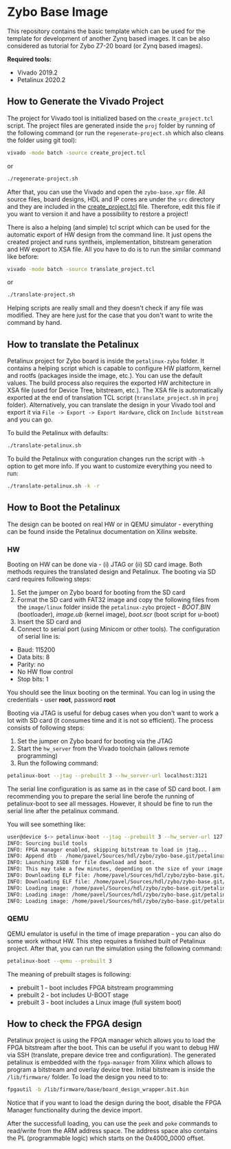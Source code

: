 # Zybo Base Image

This repository contains the basic template which can be used for the template for development of another Zynq based images.
It can be also considered as tutorial for Zybo Z7-20 board (or Zynq based images).

**Required tools:**

* Vivado 2019.2
* Petalinux 2020.2

## How to Generate the Vivado Project

The project for Vivado tool is initialized based on the `create_project.tcl` script. The project files are generated
inside the `proj` folder by running of the following command (or run the `regenerate-project.sh` which also cleans the folder using git tool):

```bash
vivado -mode batch -source create_project.tcl
```

or

```bash
./regenerate-project.sh
```

After that, you can use the Vivado and open the `zybo-base.xpr` file. All source files, board designs, HDL and
IP cores are under the `src` directory and they are included in the [create_project.tcl](proj/create_project.tcl)
file. Therefore, edit this file if you want to version it and have a possibility to restore a project!

There is also a helping (and simple) tcl script which can be used for the automatic export of HW design from the
command line.
It just opens the created project and runs syntheis, implementation, bitstream generation and HW export to
XSA file. All you have to do is to run the similar command like before:

```bash
vivado -mode batch -source translate_project.tcl
```

or

```bash
./translate-project.sh
```

Helping scripts are really small and they doesn't check if any file was modified. They are here just for the case that you
don't want to write the command by hand.

## How to translate the Petalinux

Petalinux project for Zybo board is inside the `petalinux-zybo` folder. It contains a helping script which is capable to configure HW
platform, kernel and rootfs (packages inside the image, etc.). You can use the default values. The build process also requires the
exported HW architecture in XSA file (used for Device Tree, bitstream, etc.). The XSA file is automatically exported at the end of
translation TCL script (`translate_project.sh` in `proj` folder). Alternatively, you can translate the design in your Vivado tool and
export it via `File -> Export -> Export Hardware`, click on `Include bitstream` and you can go.

To build the Petalinux with defaults:

```bash
./translate-petalinux.sh
```

To build the Petalinux with conguration changes run the script with `-h` option to get more info. If you want to customize everything
you need to run:

```bash
./translate-petalinux.sh -k -r
```

## How to Boot the Petalinux

The design can be booted on real HW or in QEMU simulator - everything can be found inside the Petalinux documentation on Xilinx website.

### HW

Booting on HW can be done via - (i) JTAG or (ii) SD card image. Both methods requires the translated design and Petalinux. The booting
via SD card requires following steps:

1. Set the jumper on Zybo board for booting from the SD card
2. Format the SD card with FAT32 image and copy the following files from the `image/linux` folder inside the `petalinux-zybo` project - *BOOT.BIN* (bootloader), *image.ub* (kernel image), *boot.scr* (boot script for u-boot)
3. Insert the SD card and
4. Connect to serial port (using Minicom or other tools). The configuration of serial line is:

* Baud: 115200
* Data bits: 8
* Parity: no
* No HW flow control
* Stop bits: 1

You should see the linux booting on the terminal. You can log in using the credentials - user **root**, password **root**

Booting via JTAG is useful for debug cases when you don't want to work a lot with SD card (it consumes time and it is not so
efficient). The process consists of following steps:

1. Set the jumper on Zybo board for booting via the JTAG
2. Start the `hw_server` from the Vivado toolchain (allows remote programming)
3. Run the following command:

```bash
petalinux-boot --jtag --prebuilt 3 --hw_server-url localhost:3121
```

The serial line configuration is as same as in the case of SD card boot. I am recommending you to prepare the serial line
berofe the running of petalinux-boot to see all messages. However, it should be fine to run the serial line after the petalinux command.

You will see something like:

```bash
user@device $-> petalinux-boot --jtag --prebuilt 3 --hw_server-url 127.0.0.1:3121
INFO: Sourcing build tools
INFO: FPGA manager enabled, skipping bitstream to load in jtag...
INFO: Append dtb - /home/pavel/Sources/hdl/zybo/zybo-base.git/petalinux-zybo/pre-built/linux/images/system.dtb and other options to boot zImage
INFO: Launching XSDB for file download and boot.
INFO: This may take a few minutes, depending on the size of your image.
INFO: Downloading ELF file: /home/pavel/Sources/hdl/zybo/zybo-base.git/petalinux-zybo/pre-built/linux/images/zynq_fsbl.elf to the target.
INFO: Downloading ELF file: /home/pavel/Sources/hdl/zybo/zybo-base.git/petalinux-zybo/pre-built/linux/images/u-boot.elf to the target.
INFO: Loading image: /home/pavel/Sources/hdl/zybo/zybo-base.git/petalinux-zybo/pre-built/linux/images/system.dtb at 0x00100000
INFO: Loading image: /home/pavel/Sources/hdl/zybo/zybo-base.git/petalinux-zybo/pre-built/linux/images/uImage at 0x00200000
INFO: Loading image: /home/pavel/Sources/hdl/zybo/zybo-base.git/petalinux-zybo/pre-built/linux/images/rootfs.cpio.gz.u-boot at 0x04000000

```

### QEMU

QEMU emulator is useful in the time of image preparation - you can also do some work without HW.
This step requires a finished built of Petalinux project. After that, you can run the simulation using the following command:

```bash
petalinux-boot --qemu --prebuilt 3
```

The meaning of prebuilt stages is following:

* prebuilt 1 - boot includes FPGA bitstream programming
* prebuilt 2 - bot includes U-BOOT stage
* prebuilt 3 - boot includes a  Linux image (full system boot)

## How to check the FPGA design

Petalinux project is using the FPGA manager which allows you to load the FPGA bitstream after the boot. This can be useful if you
want to debug HW via SSH (translate, prepare device tree and configuration). The generated petalinux is embedded with the
`fpga-manager` from Xilinx which allows to program a bitstream and overlay device tree. Initial bitstream is inside the `/lib/firmware/`
folder. To load the design you need to to:

```bash
fpgautil -b /lib/firmware/base/board_design_wrapper.bit.bin
```

Notice that if you want to load the design during the boot, disable the FPGA Manager functionality during the device import.

After the successfull loading, you can use the `peek` and `poke` commands to read/write from the ARM address space. The address
space also contains the PL (programmable logic) which starts on the 0x4000_0000 offset.
